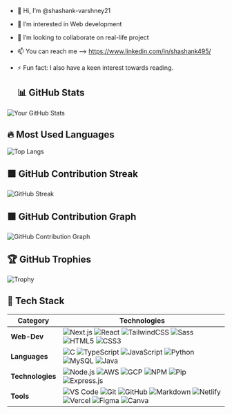 - 👋 Hi, I’m @shashank-varshney21
- 👀 I’m interested in Web development
- 💞️ I’m looking to collaborate on real-life project
- 📫 You can reach me --> https://www.linkedin.com/in/shashank495/
- ⚡ Fun fact: I also have a keen interest towards reading.

  ## 📊 GitHub Stats

![Your GitHub Stats](https://github-readme-stats.vercel.app/api?username=shashank-varshney21&show_icons=true&theme=radical)

## 🔥 Most Used Languages

![Top Langs](https://github-readme-stats.vercel.app/api/top-langs/?username=shashank-varshney21&layout=compact&theme=radical)

## 🟩 GitHub Contribution Streak

![GitHub Streak](https://streak-stats.demolab.com?user=shashank-varshney21&theme=radical&hide_border=true)

## 🟩 GitHub Contribution Graph

![GitHub Contribution Graph](https://github-readme-activity-graph.cyclic.app/graph?username=shashank-varshney21&theme=react-dark&bg_color=000000&color=4D89F9&line=4D89F9&point=00FFFF&area=true&hide_border=true)


## 🏆 GitHub Trophies

![Trophy](https://github-profile-trophy.vercel.app/?username=shashank-varshney21&no-bg=false&margin-w=4&theme=radical&title=Commit,PullRequest,Repositories)

## 🚀 Tech Stack

| Category         | Technologies                                                                                                                                               |
|------------------|-------------------------------------------------------------------------------------------------------------------------------------------------------------|
| **Web-Dev** | ![Next.js](https://img.shields.io/badge/Next.js-000000?logo=nextdotjs&logoColor=white) ![React](https://img.shields.io/badge/React-20232A?logo=react&logoColor=61DAFB) ![TailwindCSS](https://img.shields.io/badge/TailwindCSS-06B6D4?logo=tailwindcss&logoColor=white) ![Sass](https://img.shields.io/badge/Sass-CC6699?logo=sass&logoColor=white) ![HTML5](https://img.shields.io/badge/HTML5-E34F26?logo=html5&logoColor=white) ![CSS3](https://img.shields.io/badge/CSS3-1572B6?logo=css3&logoColor=white) 
| **Languages**     | ![C](https://img.shields.io/badge/C-A8B9CC?logo=c&logoColor=white) ![TypeScript](https://img.shields.io/badge/TypeScript-3178C6?logo=typescript&logoColor=white) ![JavaScript](https://img.shields.io/badge/JavaScript-F7DF1E?logo=javascript&logoColor=black) ![Python](https://img.shields.io/badge/Python-3776AB?logo=python&logoColor=white) ![MySQL](https://img.shields.io/badge/MySQL-4479A1?logo=mysql&logoColor=white) ![Java](https://img.shields.io/badge/Java-007396?logo=java&logoColor=white) |
| **Technologies**  | ![Node.js](https://img.shields.io/badge/Node.js-339933?logo=node.js&logoColor=white) ![AWS](https://img.shields.io/badge/AWS-232F3E?logo=amazonaws&logoColor=white) ![GCP](https://img.shields.io/badge/GCP-4285F4?logo=googlecloud&logoColor=white) ![NPM](https://img.shields.io/badge/NPM-CB3837?logo=npm&logoColor=white) ![Pip](https://img.shields.io/badge/pip-3776AB?logo=pypi&logoColor=white) ![Express.js](https://img.shields.io/badge/Express.js-000000?logo=express&logoColor=white) |
| **Tools**         | ![VS Code](https://img.shields.io/badge/VS%20Code-007ACC?logo=visual-studio-code&logoColor=white) ![Git](https://img.shields.io/badge/Git-F05032?logo=git&logoColor=white) ![GitHub](https://img.shields.io/badge/GitHub-181717?logo=github&logoColor=white) ![Markdown](https://img.shields.io/badge/Markdown-000000?logo=markdown&logoColor=white) ![Netlify](https://img.shields.io/badge/Netlify-00C7B7?logo=netlify&logoColor=white) ![Vercel](https://img.shields.io/badge/Vercel-000000?logo=vercel&logoColor=white) ![Figma](https://img.shields.io/badge/Figma-F24E1E?logo=figma&logoColor=white) ![Canva](https://img.shields.io/badge/Canva-00C4CC?logo=canva&logoColor=white) |
